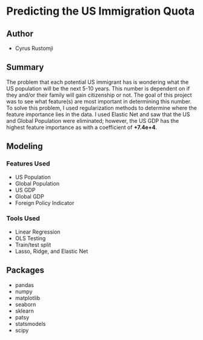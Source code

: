 # Predicting the US Immigration Quota

## Author

* Cyrus Rustomji

## Summary

The problem that each potential US immigrant has is wondering what the US population will be the next 5-10 years. This number is dependent on if they and/or their family will gain citizenship or not. The goal of this project was to see what feature(s) are most important in determining this number. To solve this problem, I used regularization methods to determine where the feature importance lies in the data. I used Elastic Net and saw that the US and Global Population were eliminated; however, the US GDP has the highest feature importance as with a coefficient of **+7.4e+4**.


## Modeling

### Features Used

* US Population
* Global Population
* US GDP
* Global GDP
* Foreign Policy Indicator

### Tools Used

* Linear Regression
* OLS Testing
* Train/test split
* Lasso, Ridge, and Elastic Net

## Packages 

* pandas
* numpy
* matplotlib
* seaborn
* sklearn
* patsy
* statsmodels
* scipy